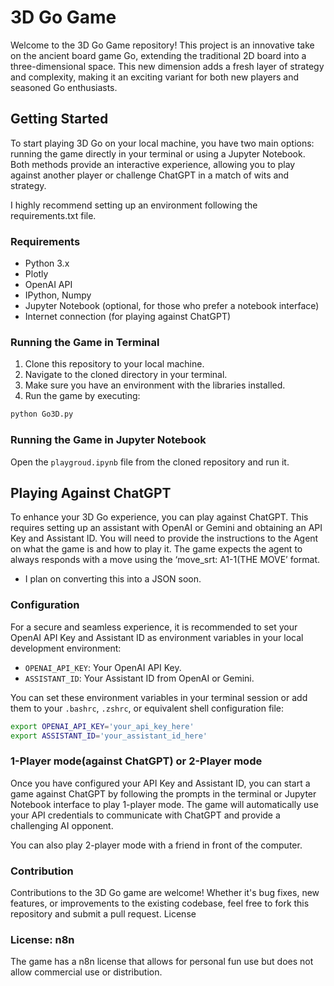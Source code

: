 # 3D Go Game

Welcome to the 3D Go Game repository! This project is an innovative take on the ancient board game Go, extending the traditional 2D board into a three-dimensional space. This new dimension adds a fresh layer of strategy and complexity, making it an exciting variant for both new players and seasoned Go enthusiasts.

## Getting Started

To start playing 3D Go on your local machine, you have two main options: running the game directly in your terminal or using a Jupyter Notebook. Both methods provide an interactive experience, allowing you to play against another player or challenge ChatGPT in a match of wits and strategy.

I highly recommend setting up an environment following the requirements.txt file.

### Requirements

- Python 3.x
- Plotly
- OpenAI API
- IPython, Numpy
- Jupyter Notebook (optional, for those who prefer a notebook interface)
- Internet connection (for playing against ChatGPT)

### Running the Game in Terminal

1. Clone this repository to your local machine.
2. Navigate to the cloned directory in your terminal.
3. Make sure you have an environment with the libraries installed.
3. Run the game by executing:

```python
python Go3D.py
```

### Running the Game in Jupyter Notebook

Open the `playgroud.ipynb` file from the cloned repository and run it.

## Playing Against ChatGPT

To enhance your 3D Go experience, you can play against ChatGPT. This requires setting up an assistant with OpenAI or Gemini and obtaining an API Key and Assistant ID. You will need to provide the instructions to the Agent on what the game is and how to play it. The game expects the agent to always responds with a move using the ‘move_srt: A1-1(THE MOVE’ format.

* I plan on converting this into a JSON soon.

### Configuration

For a secure and seamless experience, it is recommended to set your OpenAI API Key and Assistant ID as environment variables in your local development environment:

- `OPENAI_API_KEY`: Your OpenAI API Key.
- `ASSISTANT_ID`: Your Assistant ID from OpenAI or Gemini.

You can set these environment variables in your terminal session or add them to your `.bashrc`, `.zshrc`, or equivalent shell configuration file:

```bash
export OPENAI_API_KEY='your_api_key_here'
export ASSISTANT_ID='your_assistant_id_here'
```

### 1-Player mode(against ChatGPT) or 2-Player mode

Once you have configured your API Key and Assistant ID, you can start a game against ChatGPT by following the prompts in the terminal or Jupyter Notebook interface to play 1-player mode. The game will automatically use your API credentials to communicate with ChatGPT and provide a challenging AI opponent.

You can also play 2-player mode with a friend in front of the computer.

### Contribution

Contributions to the 3D Go game are welcome! Whether it's bug fixes, new features, or improvements to the existing codebase, feel free to fork this repository and submit a pull request.
License

### License: n8n

The game has a n8n license that allows for personal fun use but does not allow commercial use or distribution.
